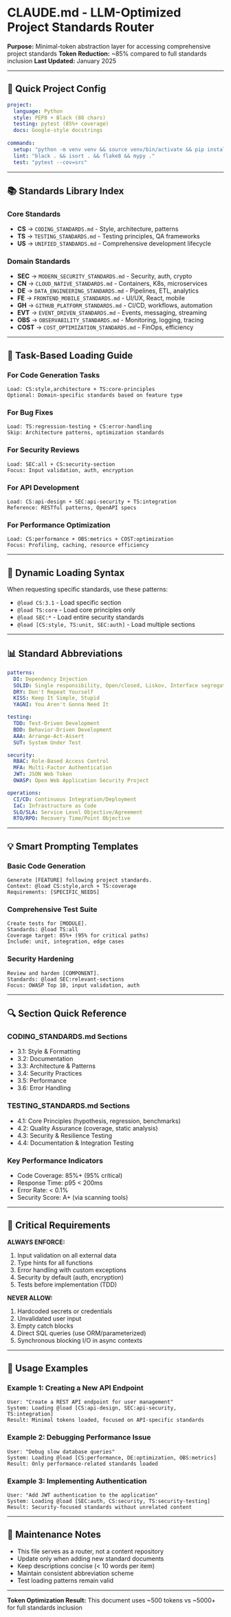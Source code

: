 # CLAUDE.md - LLM-Optimized Project Standards Router

**Purpose:** Minimal-token abstraction layer for accessing comprehensive project standards
**Token Reduction:** ~85% compared to full standards inclusion
**Last Updated:** January 2025

---

## 🚀 Quick Project Config

```yaml
project:
  language: Python
  style: PEP8 + Black (88 chars)
  testing: pytest (85%+ coverage)
  docs: Google-style docstrings
  
commands:
  setup: "python -m venv venv && source venv/bin/activate && pip install -e '.[dev]'"
  lint: "black . && isort . && flake8 && mypy ."
  test: "pytest --cov=src"
```

---

## 📚 Standards Library Index

### Core Standards
- **CS** → `CODING_STANDARDS.md` - Style, architecture, patterns
- **TS** → `TESTING_STANDARDS.md` - Testing principles, QA frameworks  
- **US** → `UNIFIED_STANDARDS.md` - Comprehensive development lifecycle

### Domain Standards
- **SEC** → `MODERN_SECURITY_STANDARDS.md` - Security, auth, crypto
- **CN** → `CLOUD_NATIVE_STANDARDS.md` - Containers, K8s, microservices
- **DE** → `DATA_ENGINEERING_STANDARDS.md` - Pipelines, ETL, analytics
- **FE** → `FRONTEND_MOBILE_STANDARDS.md` - UI/UX, React, mobile
- **GH** → `GITHUB_PLATFORM_STANDARDS.md` - CI/CD, workflows, automation
- **EVT** → `EVENT_DRIVEN_STANDARDS.md` - Events, messaging, streaming
- **OBS** → `OBSERVABILITY_STANDARDS.md` - Monitoring, logging, tracing
- **COST** → `COST_OPTIMIZATION_STANDARDS.md` - FinOps, efficiency

---

## 🎯 Task-Based Loading Guide

### For Code Generation Tasks
```
Load: CS:style,architecture + TS:core-principles
Optional: Domain-specific standards based on feature type
```

### For Bug Fixes
```
Load: TS:regression-testing + CS:error-handling
Skip: Architecture patterns, optimization standards
```

### For Security Reviews  
```
Load: SEC:all + CS:security-section
Focus: Input validation, auth, encryption
```

### For API Development
```
Load: CS:api-design + SEC:api-security + TS:integration
Reference: RESTful patterns, OpenAPI specs
```

### For Performance Optimization
```
Load: CS:performance + OBS:metrics + COST:optimization
Focus: Profiling, caching, resource efficiency
```

---

## 🔧 Dynamic Loading Syntax

When requesting specific standards, use these patterns:

- `@load CS:3.1` - Load specific section
- `@load TS:core` - Load core principles only
- `@load SEC:*` - Load entire security standards
- `@load [CS:style, TS:unit, SEC:auth]` - Load multiple sections

---

## 📊 Standard Abbreviations

```yaml
patterns:
  DI: Dependency Injection
  SOLID: Single responsibility, Open/closed, Liskov, Interface segregation, Dependency inversion
  DRY: Don't Repeat Yourself
  KISS: Keep It Simple, Stupid
  YAGNI: You Aren't Gonna Need It

testing:
  TDD: Test-Driven Development
  BDD: Behavior-Driven Development  
  AAA: Arrange-Act-Assert
  SUT: System Under Test

security:
  RBAC: Role-Based Access Control
  MFA: Multi-Factor Authentication
  JWT: JSON Web Token
  OWASP: Open Web Application Security Project

operations:
  CI/CD: Continuous Integration/Deployment
  IaC: Infrastructure as Code
  SLO/SLA: Service Level Objective/Agreement
  RTO/RPO: Recovery Time/Point Objective
```

---

## 💡 Smart Prompting Templates

### Basic Code Generation
```
Generate [FEATURE] following project standards.
Context: @load CS:style,arch + TS:coverage
Requirements: [SPECIFIC_NEEDS]
```

### Comprehensive Test Suite
```
Create tests for [MODULE].
Standards: @load TS:all
Coverage target: 85%+ (95% for critical paths)
Include: unit, integration, edge cases
```

### Security Hardening
```
Review and harden [COMPONENT].
Standards: @load SEC:relevant-sections
Focus: OWASP Top 10, input validation, auth
```

---

## 🔍 Section Quick Reference

### CODING_STANDARDS.md Sections
- 3.1: Style & Formatting
- 3.2: Documentation
- 3.3: Architecture & Patterns
- 3.4: Security Practices
- 3.5: Performance
- 3.6: Error Handling

### TESTING_STANDARDS.md Sections  
- 4.1: Core Principles (hypothesis, regression, benchmarks)
- 4.2: Quality Assurance (coverage, static analysis)
- 4.3: Security & Resilience Testing
- 4.4: Documentation & Integration Testing

### Key Performance Indicators
- Code Coverage: 85%+ (95% critical)
- Response Time: p95 < 200ms
- Error Rate: < 0.1%
- Security Score: A+ (via scanning tools)

---

## 🚨 Critical Requirements

**ALWAYS ENFORCE:**
1. Input validation on all external data
2. Type hints for all functions
3. Error handling with custom exceptions
4. Security by default (auth, encryption)
5. Tests before implementation (TDD)

**NEVER ALLOW:**
1. Hardcoded secrets or credentials
2. Unvalidated user input
3. Empty catch blocks
4. Direct SQL queries (use ORM/parameterized)
5. Synchronous blocking I/O in async contexts

---

## 📝 Usage Examples

### Example 1: Creating a New API Endpoint
```
User: "Create a REST API endpoint for user management"
System: Loading @load [CS:api-design, SEC:api-security, TS:integration]
Result: Minimal tokens loaded, focused on API-specific standards
```

### Example 2: Debugging Performance Issue
```
User: "Debug slow database queries"  
System: Loading @load [CS:performance, DE:optimization, OBS:metrics]
Result: Only performance-related standards loaded
```

### Example 3: Implementing Authentication
```
User: "Add JWT authentication to the application"
System: Loading @load [SEC:auth, CS:security, TS:security-testing]
Result: Security-focused standards without unrelated content
```

---

## 🔄 Maintenance Notes

- This file serves as a router, not a content repository
- Update only when adding new standard documents
- Keep descriptions concise (< 10 words per item)
- Maintain consistent abbreviation scheme
- Test loading patterns remain valid

---

**Token Optimization Result:** This document uses ~500 tokens vs ~5000+ for full standards inclusion